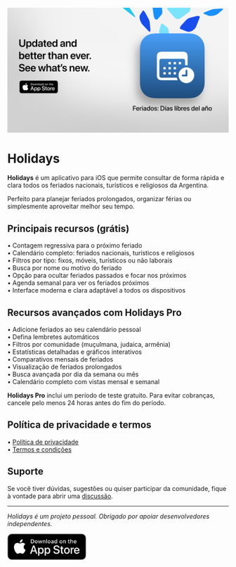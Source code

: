 [![Holidays App](images/banner.png)](https://apps.apple.com/app/id6744455042)

# Holidays

**Holidays** é um aplicativo para iOS que permite consultar de forma rápida e clara todos os feriados nacionais, turísticos e religiosos da Argentina.

Perfeito para planejar feriados prolongados, organizar férias ou simplesmente aproveitar melhor seu tempo.

## Principais recursos (grátis)

• Contagem regressiva para o próximo feriado  
• Calendário completo: feriados nacionais, turísticos e religiosos  
• Filtros por tipo: fixos, móveis, turísticos ou não laborais  
• Busca por nome ou motivo do feriado  
• Opção para ocultar feriados passados e focar nos próximos  
• Agenda semanal para ver os feriados próximos  
• Interface moderna e clara adaptável a todos os dispositivos  

## Recursos avançados com Holidays Pro

• Adicione feriados ao seu calendário pessoal  
• Defina lembretes automáticos  
• Filtros por comunidade (muçulmana, judaica, armênia)  
• Estatísticas detalhadas e gráficos interativos  
• Comparativos mensais de feriados  
• Visualização de feriados prolongados  
• Busca avançada por dia da semana ou mês  
• Calendário completo com vistas mensal e semanal  

**Holidays Pro** inclui um período de teste gratuito. Para evitar cobranças, cancele pelo menos 24 horas antes do fim do período.

## Política de privacidade e termos

• [Política de privacidade](https://lucasditomase.github.io/feriados/pt/politica-de-privacidade)  
• [Termos e condições](https://lucasditomase.github.io/feriados/pt/termos-e-condicoes)  

## Suporte

Se você tiver dúvidas, sugestões ou quiser participar da comunidade, fique à vontade para abrir uma [discussão](https://github.com/lucasditomase/feriados/discussions).

---

*Holidays é um projeto pessoal. Obrigado por apoiar desenvolvedores independentes.*

<p align="left">
  <a href="https://apps.apple.com/app/id6744455042">
    <img src="images/download-badge.svg" alt="Baixar na App Store" height="60">
  </a>
</p>
